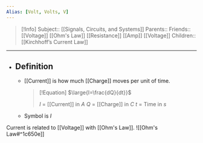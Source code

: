 ```yaml
---
Alias: [Volt, Volts, V]
---
```

> [!Info]
> Subject:: [[Signals, Circuits, and Systems]]
> Parents:: 
> Friends:: [[Voltage]] [[Ohm's Law]] [[Resistance]] [[Amp]] [[Voltage]]
> Children:: [[Kirchhoff’s Current Law]]
---
- ## Definition
	- [[Current]] is how much [[Charge]] moves per unit of time.
	  > [!Equation]
	  > $\large{I=\frac{dQ}{dt}}$
	  > 
	  > $I$ = [[Current]] in $A$
	  > $Q$ = [[Charge]] in $C$
	  > $t$ = Time in $s$
	- Symbol is $I$

Current is related to [[Voltage]] with [[Ohm's Law]].
![[Ohm's Law#^1c650e]]